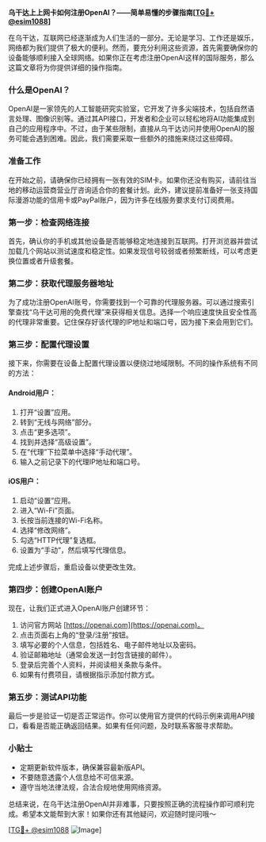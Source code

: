 **乌干达上上网卡如何注册OpenAI？——简单易懂的步骤指南[[TG💪+ @esim1088](https://t.me/s/esim1088)]**

在乌干达，互联网已经逐渐成为人们生活的一部分。无论是学习、工作还是娱乐，网络都为我们提供了极大的便利。然而，要充分利用这些资源，首先需要确保你的设备能够顺利接入全球网络。如果你正在考虑注册OpenAI这样的国际服务，那么这篇文章将为你提供详细的操作指南。

### 什么是OpenAI？

OpenAI是一家领先的人工智能研究实验室，它开发了许多尖端技术，包括自然语言处理、图像识别等。通过其API接口，开发者和企业可以轻松地将AI功能集成到自己的应用程序中。不过，由于某些限制，直接从乌干达访问并使用OpenAI的服务可能会遇到困难。因此，我们需要采取一些额外的措施来绕过这些障碍。

### 准备工作

在开始之前，请确保你已经拥有一张有效的SIM卡。如果你还没有购买，请前往当地的移动运营商营业厅咨询适合你的套餐计划。此外，建议提前准备好一张支持国际漫游功能的信用卡或PayPal账户，因为许多在线服务要求支付订阅费用。

### 第一步：检查网络连接

首先，确认你的手机或其他设备是否能够稳定地连接到互联网。打开浏览器并尝试加载几个网站以测试速度和稳定性。如果发现信号较弱或者频繁断线，可以考虑更换位置或者升级套餐。

### 第二步：获取代理服务器地址

为了成功注册OpenAI账号，你需要找到一个可靠的代理服务器。可以通过搜索引擎查找“乌干达可用的免费代理”来获得相关信息。选择一个响应速度快且安全性高的代理非常重要。记住保存好该代理的IP地址和端口号，因为接下来会用到它们。

### 第三步：配置代理设置

接下来，你需要在设备上配置代理设置以便绕过地域限制。不同的操作系统有不同的方法：

#### Android用户：
1. 打开“设置”应用。
2. 转到“无线与网络”部分。
3. 点击“更多选项”。
4. 找到并选择“高级设置”。
5. 在“代理”下拉菜单中选择“手动代理”。
6. 输入之前记录下的代理IP地址和端口号。

#### iOS用户：
1. 启动“设置”应用。
2. 进入“Wi-Fi”页面。
3. 长按当前连接的Wi-Fi名称。
4. 选择“修改网络”。
5. 勾选“HTTP代理”复选框。
6. 设置为“手动”，然后填写代理信息。

完成上述步骤后，重启设备以使更改生效。

### 第四步：创建OpenAI账户

现在，让我们正式进入OpenAI账户创建环节：

1. 访问官方网站 [https://openai.com](https://openai.com)。
2. 点击页面右上角的“登录/注册”按钮。
3. 填写必要的个人信息，包括姓名、电子邮件地址以及密码。
4. 验证邮箱地址（通常会发送一封包含链接的邮件）。
5. 登录后完善个人资料，并阅读相关条款与条件。
6. 如果有付费项目，请根据指示添加付款方式。

### 第五步：测试API功能

最后一步是验证一切是否正常运作。你可以使用官方提供的代码示例来调用API接口，看看是否能正确返回结果。如果有任何问题，及时联系客服寻求帮助。

### 小贴士

- 定期更新软件版本，确保兼容最新版API。
- 不要随意透露个人信息给不可信来源。
- 遵守当地法律法规，合法合规地使用网络资源。

总结来说，在乌干达注册OpenAI并非难事，只要按照正确的流程操作即可顺利完成。希望本文能帮到大家！如果你还有其他疑问，欢迎随时提问哦～ 

[[TG💪+ @esim1088](https://t.me/s/esim1088) ![Image](https://i.postimg.cc/4NQfJmqS/Snipaste-2025-05-13-00-14-12.png)]